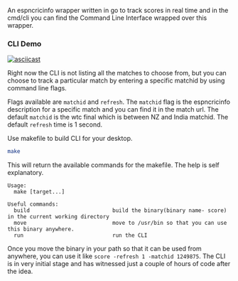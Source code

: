 An espncricinfo wrapper written in go to track scores in real time and in the cmd/cli you can find the Command Line Interface wrapped over this wrapper.

### CLI Demo
[![asciicast](https://asciinema.org/a/AHvD2sVXYy1FblQrS1WrpeqhR.svg)](https://asciinema.org/a/AHvD2sVXYy1FblQrS1WrpeqhR?speed=2)

Right now the CLI is not listing all the matches to choose from, but you can choose to track a particular match by entering a specific matchid by using command line flags.

Flags available are ```matchid``` and ```refresh```. The ```matchid``` flag is the espncricinfo description for a specific match and you can find it in the match url. The default ```matchid``` is the wtc final which is between NZ and India matchid. The default ```refresh``` time is 1 second.

Use makefile to build CLI for your desktop.
```sh
make
```

This will return the available commands for the makefile. The help is self explanatory.
```
Usage:
  make [target...]

Useful commands:
  build                          build the binary(binary name- score) in the current working directory
  move                           move to /usr/bin so that you can use this binary anywhere.
  run                            run the CLI
```

Once you move the binary in your path so that it can be used from anywhere, you can use it like ```score -refresh 1 -matchid 1249875```. The CLI is in very initial stage and has witnessed just a couple of hours of code after the idea. 

